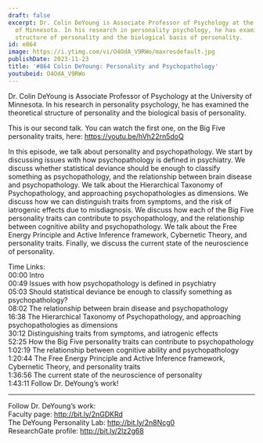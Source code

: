 ```yaml
---
draft: false
excerpt: Dr. Colin DeYoung is Associate Professor of Psychology at the University
  of Minnesota. In his research in personality psychology, he has examined the theoretical
  structure of personality and the biological basis of personality.
id: e864
image: https://i.ytimg.com/vi/O4OdA_V9RWo/maxresdefault.jpg
publishDate: 2023-11-23
title: '#864 Colin DeYoung: Personality and Psychopathology'
youtubeid: O4OdA_V9RWo
---
```

Dr. Colin DeYoung is Associate Professor of Psychology at the University of Minnesota. In his research in personality psychology, he has examined the theoretical structure of personality and the biological basis of personality.

This is our second talk. You can watch the first one, on the Big Five personality traits, here: https://youtu.be/hVh22rn5doQ

In this episode, we talk about personality and psychopathology. We start by discussing issues with how psychopathology is defined in psychiatry. We discuss whether statistical deviance should be enough to classify something as psychopathology, and the relationship between brain disease and psychopathology. We talk about the Hierarchical Taxonomy of Psychopathology, and approaching psychopathologies as dimensions. We discuss how we can distinguish traits from symptoms, and the risk of iatrogenic effects due to misdiagnosis. We discuss how each of the Big Five personality traits can contribute to psychopathology, and the relationship between cognitive ability and psychopathology. We talk about the Free Energy Principle and Active Inference framework, Cybernetic Theory, and personality traits. Finally, we discuss the current state of the neuroscience of personality.


Time Links:  
00:00 Intro  
00:49  Issues with how psychopathology is defined in psychiatry   
05:03  Should statistical deviance be enough to classify something as psychopathology?  
08:02  The relationship between brain disease and psychopathology  
16:38  The Hierarchical Taxonomy of Psychopathology, and approaching psychopathologies as dimensions  
30:12  Distinguishing traits from symptoms, and iatrogenic effects  
52:25  How the Big Five personality traits can contribute to psychopathology  
1:02:19  The relationship between cognitive ability and psychopathology   
1:20:44  The Free Energy Principle and Active Inference framework, Cybernetic Theory, and personality traits  
1:36:56  The current state of the neuroscience of personality  
1:43:11  Follow Dr. DeYoung’s work!

---

Follow Dr. DeYoung’s work:  
Faculty page: http://bit.ly/2nGDKRd  
The DeYoung Personality Lab: http://bit.ly/2n8Ncg0  
ResearchGate profile: http://bit.ly/2lz2g68
